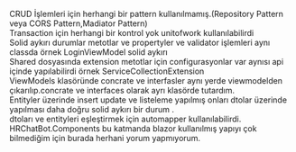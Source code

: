 CRUD İşlemleri için herhangi bir pattern kullanılmamış.(Repository Pattern veya CORS Pattern,Madiator Pattern) <br/>
Transaction için herhangi bir kontrol yok unitofwork kullanılabilirdi  <br/>
Solid aykırı durumlar metotlar ve propertyler ve validator işlemleri aynı classda örnek LoginViewModel solid aykırı  <br/>
Shared dosyasında extension metotlar için configurasyonlar var aynısı api içinde yapılabilirdi örnek ServiceCollectionExtension  <br/>
ViewModels klasöründe concrate ve interfasler aynı yerde viewmodelden çıkarılıp.concrate ve interfaces olarak ayrı klasörde tutardım.  <br/>
Entityler üzerinde insert update ve listeleme yapılmış onları dtolar üzerinde yapılması daha doğru solid aykırı bir durum .  <br/>
dtoları ve entityleri eşleştirmek için automapper kullanılabilirdi.  <br/>
HRChatBot.Components bu katmanda blazor kullanılmış yapıyı çok bilmediğim için burada herhani yorum yapmıyorum.
